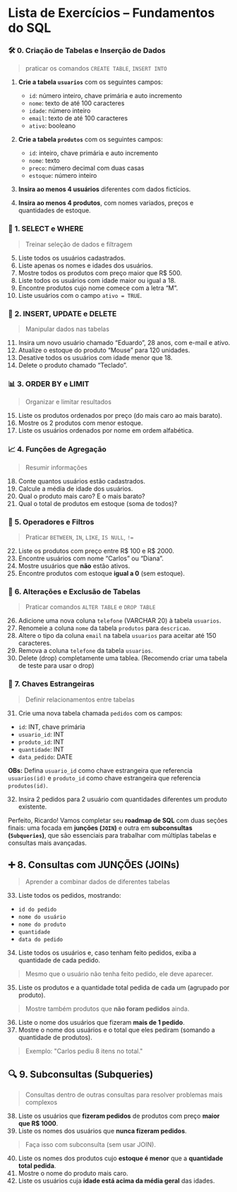 # **Lista de Exercícios – Fundamentos do SQL**


### 🛠️ **0. Criação de Tabelas e Inserção de Dados**

> praticar os comandos `CREATE TABLE`, `INSERT INTO`

1. **Crie a tabela `usuarios`** com os seguintes campos:

   * `id`: número inteiro, chave primária e auto incremento
   * `nome`: texto de até 100 caracteres
   * `idade`: número inteiro
   * `email`: texto de até 100 caracteres
   * `ativo`: booleano

2. **Crie a tabela `produtos`** com os seguintes campos:

   * `id`: inteiro, chave primária e auto incremento
   * `nome`: texto
   * `preco`: número decimal com duas casas
   * `estoque`: número inteiro

3. **Insira ao menos 4 usuários** diferentes com dados fictícios.

4. **Insira ao menos 4 produtos**, com nomes variados, preços e quantidades de estoque.


### 🔎 **1. SELECT e WHERE**

> Treinar seleção de dados e filtragem

5. Liste todos os usuários cadastrados.
6. Liste apenas os nomes e idades dos usuários.
7. Mostre todos os produtos com preço maior que R\$ 500.
8. Liste todos os usuários com idade maior ou igual a 18.
9. Encontre produtos cujo nome comece com a letra “M”.
10. Liste usuários com o campo `ativo = TRUE`.


### 🧪 **2. INSERT, UPDATE e DELETE**

> Manipular dados nas tabelas

11. Insira um novo usuário chamado “Eduardo”, 28 anos, com e-mail e ativo.
12. Atualize o estoque do produto “Mouse” para 120 unidades.
13. Desative todos os usuários com idade menor que 18.
14. Delete o produto chamado “Teclado”.


### 📊 **3. ORDER BY e LIMIT**

> Organizar e limitar resultados

15. Liste os produtos ordenados por preço (do mais caro ao mais barato).
16. Mostre os 2 produtos com menor estoque.
17. Liste os usuários ordenados por nome em ordem alfabética.


### 📈 **4. Funções de Agregação**

> Resumir informações

18. Conte quantos usuários estão cadastrados.
19. Calcule a média de idade dos usuários.
20. Qual o produto mais caro? E o mais barato?
21. Qual o total de produtos em estoque (soma de todos)?


### 🔄 **5. Operadores e Filtros**

> Praticar `BETWEEN`, `IN`, `LIKE`, `IS NULL`, `!=`

22. Liste os produtos com preço entre R\$ 100 e R\$ 2000.
23. Encontre usuários com nome “Carlos” ou “Diana”.
24. Mostre usuários que **não** estão ativos.
25. Encontre produtos com estoque **igual a 0** (sem estoque).


### 🧱 **6. Alterações e Exclusão de Tabelas**

> Praticar comandos `ALTER TABLE` e `DROP TABLE`

26. Adicione uma nova coluna `telefone` (VARCHAR 20) à tabela `usuarios`.
27. Renomeie a coluna `nome` da tabela `produtos` para `descricao`.
28. Altere o tipo da coluna `email` na tabela `usuarios` para aceitar até 150 caracteres.
29. Remova a coluna `telefone` da tabela `usuarios`.
30. Delete (drop) completamente uma tablea. (Recomendo criar uma tabela de teste para usar o drop)


### 🔐 **7. Chaves Estrangeiras**

> Definir relacionamentos entre tabelas

31. Crie uma nova tabela chamada `pedidos` com os campos:

* `id`: INT, chave primária
* `usuario_id`: INT
* `produto_id`: INT
* `quantidade`: INT
* `data_pedido`: DATE

**OBs:**
Defina `usuario_id` como chave estrangeira que referencia `usuarios(id)` e `produto_id` como chave estrangeira que referencia `produtos(id)`.

32. Insira 2 pedidos para 2 usuário com quantidades diferentes um produto existente.


Perfeito, Ricardo! Vamos completar seu **roadmap de SQL** com duas seções finais: uma focada em **junções (`JOIN`)** e outra em **subconsultas (`Subqueries`)**, que são essenciais para trabalhar com múltiplas tabelas e consultas mais avançadas.


## ➕ **8. Consultas com JUNÇÕES (JOINs)**

> Aprender a combinar dados de diferentes tabelas

33. Liste todos os pedidos, mostrando:

* `id do pedido`
* `nome do usuário`
* `nome do produto`
* `quantidade`
* `data do pedido`

34. Liste todos os usuários e, caso tenham feito pedidos, exiba a quantidade de cada pedido.

> Mesmo que o usuário não tenha feito pedido, ele deve aparecer.

35. Liste os produtos e a quantidade total pedida de cada um (agrupado por produto).

> Mostre também produtos que **não foram pedidos** ainda.

36. Liste o nome dos usuários que fizeram **mais de 1 pedido**.
37. Mostre o nome dos usuários e o total que eles pediram (somando a quantidade de produtos).

> Exemplo: "Carlos pediu 8 itens no total."


## 🔍 **9. Subconsultas (Subqueries)**

> Consultas dentro de outras consultas para resolver problemas mais complexos

38. Liste os usuários que **fizeram pedidos** de produtos com preço **maior que R\$ 1000**.
39. Liste os nomes dos usuários que **nunca fizeram pedidos**.

> Faça isso com subconsulta (sem usar JOIN).

40. Liste os nomes dos produtos cujo **estoque é menor** que a **quantidade total pedida**.
41. Mostre o nome do produto mais caro.
42. Liste os usuários cuja **idade está acima da média geral** das idades.
